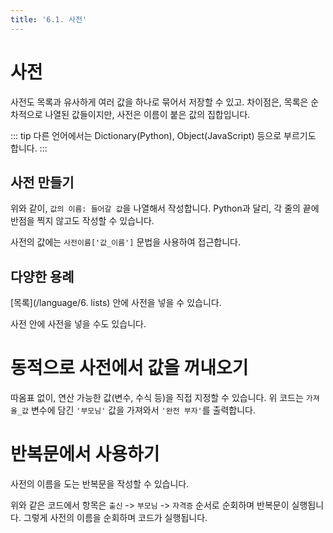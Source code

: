 ```yaml
---
title: '6.1. 사전'
---
```


# 사전

사전도 목록과 유사하게 여러 값을 하나로 묶어서 저장할 수 있고. 차이점은, 목록은 순차적으로 나열된 값들이지만, 사전은 이름이 붙은 값의 집합입니다.

::: tip
다른 언어에서는 Dictionary(Python), Object(JavaScript) 등으로 부르기도 합니다.
:::

## 사전 만들기

<code-runner code='자기_소개 = {
    이름: "홍길동"
    나이: 87
}\n
자기_소개["이름"] 보여주기' />

위와 같이, `값의 이름: 들어갈 값`을 나열해서 작성합니다. Python과 달리, 각 줄의 끝에 반점을 찍지 않고도 작성할 수 있습니다.

사전의 값에는 `사전이름['값_이름']` 문법을 사용하여 접근합니다.

<code-runner code='자기_소개 = {
    이름: "홍길동"
    나이: 87
}\n
자기_소개["이름"] 보여주기\n
"개명하려고요" 보여주기
자기_소개["이름"] = "훙갈덕"
자기_소개["이름"] 보여주기' />

## 다양한 용례

[목록](/language/6. lists) 안에 사전을 넣을 수 있습니다.

<code-runner code='우리_가족 = [{
    이름: "할아버지"
    나이: 57
}, {
    이름: "나"
    나이: 1
}]\n
우리_가족 보여주기' />

사전 안에 사전을 넣을 수도 있습니다.

<code-runner code='이력서 = {
    출신: "미시시피"
    부모님: "완전 부자",
    자격증: {
        컴활: "2급"
        JLPT: "N1"
    }
}
이력서["자격증"]["컴활"] 보여주기
이력서["자격증"]["폭발물처리기능사"] = "1급" # 없던 값을 추가할 수 있습니다' />

# 동적으로 사전에서 값을 꺼내오기

<code-runner code='이력서 = {
    출신: "미시시피"
    부모님: "완전 부자"
}\n
가져올_값 = "부모님"
이력서[가져올_값] 보여주기' />

따옴표 없이, 연산 가능한 값(변수, 수식 등)을 직접 지정할 수 있습니다. 위 코드는 `가져올_값` 변수에 담긴 `'부모님'` 값을 가져와서 `'완전 부자'`를 출력합니다.

# 반복문에서 사용하기

사전의 이름을 도는 반복문을 작성할 수 있습니다.

<code-runner code='이력서 = {
    출신: "미시시피"
    부모님: "완전 부자",
    자격증: {
        컴활: "2급"
        JLPT: "N1"
    }
}\n
"자기소개 해보겠습니다"
이력서 의 항목 마다 반복하기
    항목 + "?" 보여주기
    이력서[항목] 보여주기
    "" 보여주기' />

위와 같은 코드에서 항목은 `출신` -> `부모님` -> `자격증` 순서로 순회하며 반복문이 실행됩니다. 그렇게 사전의 이름을 순회하며 코드가 실행됩니다.
